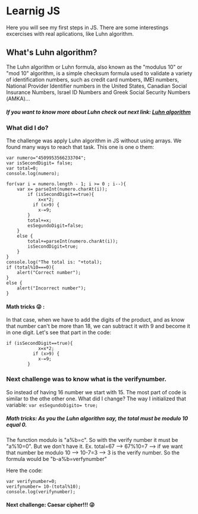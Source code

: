 
# Learnig JS

Here you will see my first steps in JS. There are some interestings excercises with real aplications, like Luhn algorithm. 

## What's Luhn algorithm?
The Luhn algorithm or Luhn formula, also known as the "modulus 10" or "mod 10" algorithm, is a simple checksum formula used to validate a variety of identification numbers, such as credit card numbers, IMEI numbers, National Provider Identifier numbers in the United States, Canadian Social Insurance Numbers, Israel ID Numbers and Greek Social Security Numbers (ΑΜΚΑ)...

##### If you want to know more about Luhn check out next link: [Luhn algorithm](https://en.wikipedia.org/wiki/Luhn_algorithm)

### What did I do?
The challenge was apply Luhn algorithm in JS without using arrays. 
We found many ways to reach that task. This one is one o them:

```
var numero="4509953566233704";
var isSecondDigit= false;
var total=0;
console.log(numero);

for(var i = numero.length - 1; i >= 0 ; i--){
	var x= parseInt(numero.charAt(i));
		if (isSecondDigit==true){
			x=x*2;
		  if (x>9) {
			x-=9;
		}
		total+=x;
	    esSegundoDigit=false;
	}
	else {
		total+=parseInt(numero.charAt(i));
		isSecondDigit=true;
	}
}
console.log("The total is: "+total);
if (total%10===0){
	alert("Correct number");
}
else {
	alert("Incorrect number");
}

```

#### Math tricks :stuck_out_tongue_winking_eye: :
In that case, when we have to add the digits of the product, and as know that number can't be more than 18, we can subtract it with 9 and become it in one digit. Let's see that part in the code:

```
if (isSecondDigit==true){
			x=x*2;
		  if (x>9) {
			x-=9;
		}
```

### Next challenge was to know what is the verifynumber. 
So instead of having 16 number we start with 15. The most part of code is similar to the othe other one. What did I change? The way I initialized that variable:
`var esSegundoDigito= true;`
 
##### Math tricks: As you the Luhn algorithm say, the total must be modulo 10 equal 0. 
The function modulo is "a%b=c". So with the verify number it must be "a%10=0". But we don't have it. 
Ex. total=67 --> 67%10=7 --> if we want that number be modulo 10 --> 10-7=3 --> 3 is the verify number.
So the formula would be "b-a%b=verfynumber"

Here the code: 
```
var verifynumber=0;
verifynumber= 10-(total%10);
console.log(verifynumber);
```





#### Next challenge: Caesar cipher!!! :stuck_out_tongue_winking_eye:

